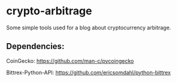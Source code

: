 # crypto-arbitrage

Some simple tools used for a blog about cryptocurrency arbitrage.

## Dependencies:

CoinGecko: https://github.com/man-c/pycoingecko

Bittrex-Python-API: https://github.com/ericsomdahl/python-bittrex
